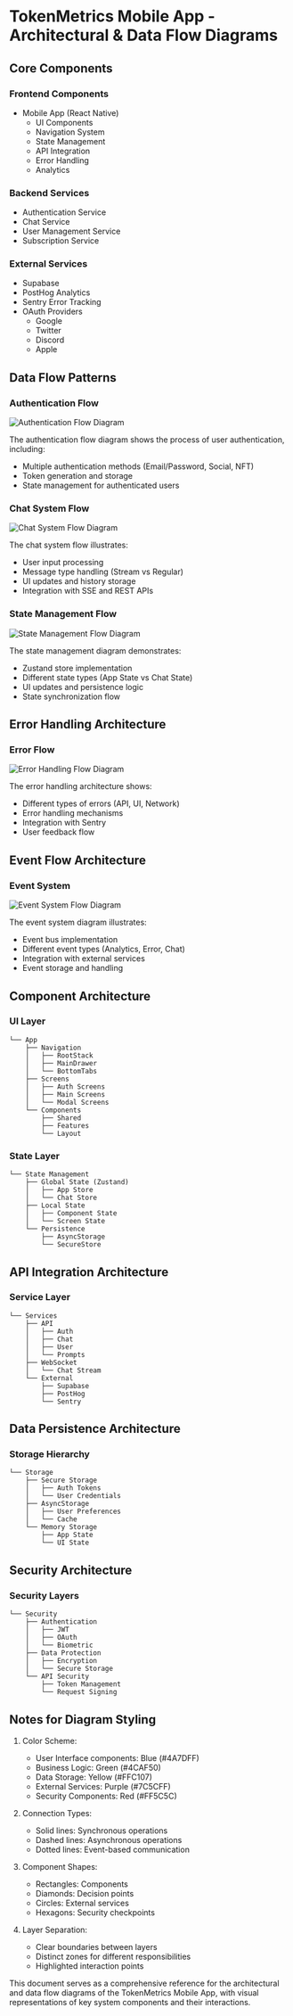 # TokenMetrics Mobile App - Architectural & Data Flow Diagrams

## Core Components

### Frontend Components

- Mobile App (React Native)
  - UI Components
  - Navigation System
  - State Management
  - API Integration
  - Error Handling
  - Analytics

### Backend Services

- Authentication Service
- Chat Service
- User Management Service
- Subscription Service

### External Services

- Supabase
- PostHog Analytics
- Sentry Error Tracking
- OAuth Providers
  - Google
  - Twitter
  - Discord
  - Apple

## Data Flow Patterns

### Authentication Flow

![Authentication Flow Diagram](diagrams/auth-flow.png)

The authentication flow diagram shows the process of user authentication, including:

- Multiple authentication methods (Email/Password, Social, NFT)
- Token generation and storage
- State management for authenticated users

### Chat System Flow

![Chat System Flow Diagram](diagrams/chat-flow.png)

The chat system flow illustrates:

- User input processing
- Message type handling (Stream vs Regular)
- UI updates and history storage
- Integration with SSE and REST APIs

### State Management Flow

![State Management Flow Diagram](diagrams/state-flow.png)

The state management diagram demonstrates:

- Zustand store implementation
- Different state types (App State vs Chat State)
- UI updates and persistence logic
- State synchronization flow

## Error Handling Architecture

### Error Flow

![Error Handling Flow Diagram](diagrams/error-flow.png)

The error handling architecture shows:

- Different types of errors (API, UI, Network)
- Error handling mechanisms
- Integration with Sentry
- User feedback flow

## Event Flow Architecture

### Event System

![Event System Flow Diagram](diagrams/event-flow.png)

The event system diagram illustrates:

- Event bus implementation
- Different event types (Analytics, Error, Chat)
- Integration with external services
- Event storage and handling

## Component Architecture

### UI Layer

```
└── App
    ├── Navigation
    │   ├── RootStack
    │   ├── MainDrawer
    │   └── BottomTabs
    ├── Screens
    │   ├── Auth Screens
    │   ├── Main Screens
    │   └── Modal Screens
    └── Components
        ├── Shared
        ├── Features
        └── Layout
```

### State Layer

```
└── State Management
    ├── Global State (Zustand)
    │   ├── App Store
    │   └── Chat Store
    ├── Local State
    │   ├── Component State
    │   └── Screen State
    └── Persistence
        ├── AsyncStorage
        └── SecureStore
```

## API Integration Architecture

### Service Layer

```
└── Services
    ├── API
    │   ├── Auth
    │   ├── Chat
    │   ├── User
    │   └── Prompts
    ├── WebSocket
    │   └── Chat Stream
    └── External
        ├── Supabase
        ├── PostHog
        └── Sentry
```

## Data Persistence Architecture

### Storage Hierarchy

```
└── Storage
    ├── Secure Storage
    │   ├── Auth Tokens
    │   └── User Credentials
    ├── AsyncStorage
    │   ├── User Preferences
    │   └── Cache
    └── Memory Storage
        ├── App State
        └── UI State
```

## Security Architecture

### Security Layers

```
└── Security
    ├── Authentication
    │   ├── JWT
    │   ├── OAuth
    │   └── Biometric
    ├── Data Protection
    │   ├── Encryption
    │   └── Secure Storage
    └── API Security
        ├── Token Management
        └── Request Signing
```

## Notes for Diagram Styling

1. Color Scheme:

   - User Interface components: Blue (#4A7DFF)
   - Business Logic: Green (#4CAF50)
   - Data Storage: Yellow (#FFC107)
   - External Services: Purple (#7C5CFF)
   - Security Components: Red (#FF5C5C)

2. Connection Types:

   - Solid lines: Synchronous operations
   - Dashed lines: Asynchronous operations
   - Dotted lines: Event-based communication

3. Component Shapes:

   - Rectangles: Components
   - Diamonds: Decision points
   - Circles: External services
   - Hexagons: Security checkpoints

4. Layer Separation:
   - Clear boundaries between layers
   - Distinct zones for different responsibilities
   - Highlighted interaction points

This document serves as a comprehensive reference for the architectural and data flow diagrams of the TokenMetrics Mobile App, with visual representations of key system components and their interactions.
